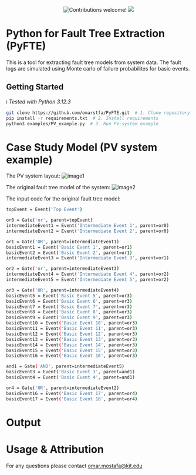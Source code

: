 <p align="center">
    <img src="https://img.shields.io/badge/contributions-welcome!-green" alt="Contributions welcome!"/>
    <img src="https://img.shields.io/github/last-commit/omarstfa/pyfte?color=blue">
</p>

# Python for Fault Tree Extraction (PyFTE)
This is a tool for extracting fault tree models from system data. The fault logs are simulated using Monte carlo of failure probabilites for basic events.

## Getting Started

:information_source: *Tested with Python 3.12.3*

```bash
git clone https://github.com/omarstfa/PyFTE.git  # 1. Clone repository
pip install -r requirements.txt  # 2. Install requirements
python3 examples/PV_example.py  # 3. Run PV-system example
```

# Case Study Model (PV system example)

The PV system layout:
![image1](https://github.com/user-attachments/assets/26e142ad-b603-464c-b6ba-e0b6eb1af141)

The original fault tree model of the system:
![image2](https://github.com/user-attachments/assets/fc8e2b42-a820-411e-96ec-5e6aa4ea79dc)

The input code for the original fault tree model:
```bash
topEvent = Event('Top Event')

or0 = Gate('or', parent=topEvent)
intermediateEvent1 = Event('Intermediate Event 1', parent=or0)
intermediateEvent2 = Event('Intermediate Event 2', parent=or0)

or1 = Gate('OR', parent=intermediateEvent1)
basicEvent1 = Event('Basic Event 1', parent=or1)
basicEvent2 = Event('Basic Event 2', parent=or1)
intermediateEvent3 = Event('Intermediate Event 3', parent=or1)

or2 = Gate('or', parent=intermediateEvent3)
intermediateEvent4 = Event('Intermediate Event 4', parent=or2)
intermediateEvent5 = Event('Intermediate Event 5', parent=or2)

or3 = Gate('OR', parent=intermediateEvent4)
basicEvent5 = Event('Basic Event 5', parent=or3)
basicEvent6 = Event('Basic Event 6', parent=or3)
basicEvent7 = Event('Basic Event 7', parent=or3)
basicEvent8 = Event('Basic Event 8', parent=or3)
basicEvent9 = Event('Basic Event 9', parent=or3)
basicEvent10 = Event('Basic Event 10', parent=or3)
basicEvent11 = Event('Basic Event 11', parent=or3)
basicEvent12 = Event('Basic Event 12', parent=or3)
basicEvent13 = Event('Basic Event 13', parent=or3)
basicEvent14 = Event('Basic Event 14', parent=or3)
basicEvent15 = Event('Basic Event 15', parent=or3)
basicEvent16 = Event('Basic Event 16', parent=or3)

and1 = Gate('AND', parent=intermediateEvent5)
basicEvent3 = Event('Basic Event 3', parent=and1)
basicEvent4 = Event('Basic Event 4', parent=and1)

or4 = Gate('OR', parent=intermediateEvent2)
basicEvent16 = Event('Basic Event 17', parent=or4)
basicEvent17 = Event('Basic Event 18', parent=or4)
```

# Output


# Usage & Attribution

For any questions please contact omar.mostafa@kit.edu
